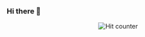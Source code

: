 ### Hi there 👋



<div align="center">

<script type="text/javascript">
var bannersnack_embed = {"hash":"bu5y1sesp","width":728,"height":90,"t":1593655259,"userId":41752294,"type":"html5"};
</script>
<script type="text/javascript" src="//cdn.bannersnack.com/iframe/embed.js"></script>

![Hit counter](http://hits.dwyl.com/thejessicafelts/thejessicafelts/thejessicafelts.svg)

</div>

<!--
**thejessicafelts/thejessicafelts** is a ✨ _special_ ✨ repository because its `README.md` (this file) appears on your GitHub profile.

Here are some ideas to get you started:

- 🔭 I’m currently working on ...
- 🌱 I’m currently learning ...
- 👯 I’m looking to collaborate on ...
- 🤔 I’m looking for help with ...
- 💬 Ask me about ...
- 📫 How to reach me: ...
- 😄 Pronouns: ...
- ⚡ Fun fact: ...
-->
